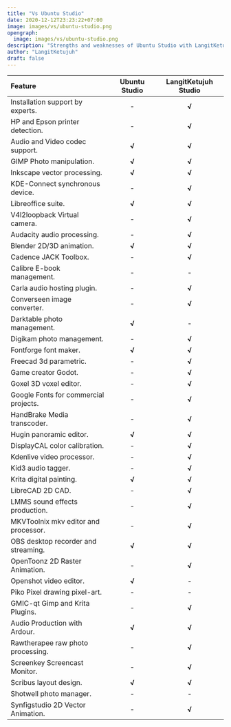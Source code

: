 ```yaml
---
title: "Vs Ubuntu Studio"
date: 2020-12-12T23:23:22+07:00
image: images/vs/ubuntu-studio.png
opengraph:
  image: images/vs/ubuntu-studio.png
description: "Strengths and weaknesses of Ubuntu Studio with LangitKetujuh Studio."
author: "LangitKetujuh"
draft: false
---
```


| Feature                            | Ubuntu Studio | LangitKetujuh Studio |
| :----------------------------------------- | :---: | :----: |
| Installation support by experts.           |   -   | **√**  |
| HP and Epson printer detection.            |   -   | **√**  |
| Audio and Video codec support.             | **√** | **√**  |
| GIMP Photo manipulation.                   | **√** | **√**  |
| Inkscape vector processing.                | **√** | **√**  |
| KDE-Connect synchronous device.            |   -   | **√**  |
| Libreoffice suite.                         | **√** | **√**  |
| V4l2loopback Virtual camera.               |   -   | **√**  |
| Audacity audio processing.                 |   -   | **√**  |
| Blender 2D/3D animation.                   | **√** | **√**  |
| Cadence JACK Toolbox.                      |   -   | **√**  |
| Calibre E-book management.                 |   -   |   -    |
| Carla audio hosting plugin.                |   -   | **√**  |
| Converseen image converter.                |   -   | **√**  |
| Darktable photo management.                | **√** |   -    |
| Digikam photo management.                  |   -   | **√**  |
| Fontforge font maker.                      | **√** | **√**  |
| Freecad 3d parametric.                     |   -   | **√**  |
| Game creator Godot.                        |   -   | **√**  |
| Goxel 3D voxel editor.                     |   -   | **√**  |
| Google Fonts for commercial projects.      |   -   | **√**  |
| HandBrake Media transcoder.                |   -   | **√**  |
| Hugin panoramic editor.                    | **√** | **√**  |
| DisplayCAL color calibration.              |   -   | **√**  |
| Kdenlive video processor.                  |   -   | **√**  |
| Kid3 audio tagger.                         |   -   | **√**  |
| Krita digital painting.                    | **√** | **√**  |
| LibreCAD 2D CAD.                           |   -   | **√**  |
| LMMS sound effects production.             |   -   | **√**  |
| MKVToolnix mkv editor and processor.       |   -   | **√**  |
| OBS desktop recorder and streaming.        | **√** | **√**  |
| OpenToonz 2D Raster Animation.             |   -   | **√**  |
| Openshot video editor.                     | **√** |   -    |
| Piko Pixel drawing pixel-art.              |   -   |   -    |
| GMIC-qt Gimp and Krita Plugins.            |   -   | **√**  |
| Audio Production with Ardour.              | **√** | **√**  |
| Rawtherapee raw photo processing.          |   -   | **√**  |
| Screenkey Screencast Monitor.              |   -   | **√**  |
| Scribus layout design.                     | **√** | **√**  |
| Shotwell photo manager.                    |   -   |   -    |
| Synfigstudio 2D Vector Animation.          |   -   | **√**  |
